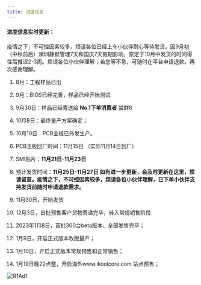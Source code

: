 ```yaml
---
title: 进度信息
---
```


#### 进度信息实时更新：

疫情之下，不可控因素较多，烦请各位已经上车小伙伴耐心等待发货。因9月初（中秋前后）深圳静默管理7天和国庆7天假期影响，原定于10月中发货的时间得往后推迟2-3周。烦请各位小伙伴理解；若您等不急，可随时在平台申请退款。再次感谢理解。

1. 8月：工程样品已出

2. 9月：BIOS已经完善，样品已经开始测试

3. 9月30日：样品已经寄送给 **No.1下单消费者** 尝鲜ß

4. 10月8日：最终量产方案确定；

5. 10月10日：PCB主板已外发生产。

6. PCB主板回厂时间：11月15日 （实际11月14日到厂）

7. SMI贴片：**11月21日-11月23日**

8. 预计发货时间：**11月25日-11月27日**
   **如有进一步更新，会及时更新在这里，烦请留意。疫情之下，不可控因素较多，烦请各位小伙伴理解，已下单小伙伴支持发货前随时申请退款需求。**

9. 11月30日，开始发货

10. 12月3日，首批预售客户货物寄递完毕，转入常规销售阶段

11. 2023年1月8日，首批300台beta版本，全部发售完毕；

12. 1月9日，开启正式版本改版量产；

13. 1月10日，开启正式版本常规预售和正常销售；

14. 1月19日晚22点整，开启海外www.ikoolcore.com 站点预售；

   

![R1Ad1](https://github.com/KoolCore/wiki.ikoolcore.com/blob/main/pic/Slideshow-05.jpg?raw=true)
